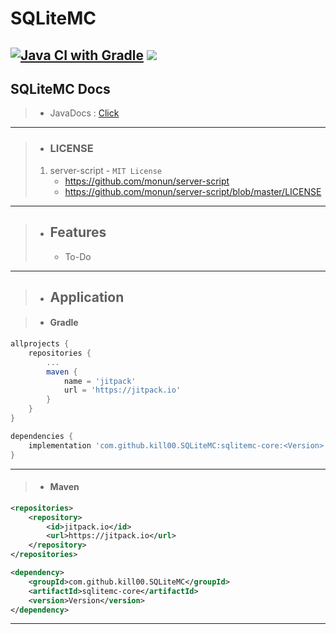 # SQLiteMC

[![Java CI with Gradle](https://github.com/Kill00/SQLiteMC/actions/workflows/action.yml/badge.svg)](https://github.com/Kill00/SQLiteMC/actions/workflows/action.yml) [![](https://jitpack.io/v/Kill00/SQLiteMC.svg)](https://jitpack.io/#Kill00/SQLiteMC)
---
## SQLiteMC Docs
> * JavaDocs : [Click](https://kill00.github.io/SQLiteMC/)
---
> * ### LICENSE
> 1. server-script - `MIT License`
>    * https://github.com/monun/server-script
>    * https://github.com/monun/server-script/blob/master/LICENSE
---
> * ## Features
>   * To-Do
---
> * ## Application

> * #### Gradle
```groovy
allprojects {
    repositories {
        ...
        maven {
            name = 'jitpack'
            url = 'https://jitpack.io'
        }
    }
}
```
```groovy
dependencies {
    implementation 'com.github.kill00.SQLiteMC:sqlitemc-core:<Version>'
}
```
---
> * #### Maven
```xml
<repositories>
    <repository>
        <id>jitpack.io</id>
        <url>https://jitpack.io</url>
    </repository>
</repositories>
```
```xml
<dependency>
    <groupId>com.github.kill00.SQLiteMC</groupId>
    <artifactId>sqlitemc-core</artifactId>
    <version>Version</version>
</dependency>
```
---